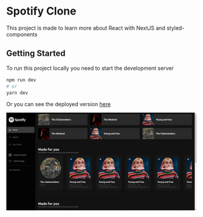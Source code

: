 # Spotify Clone
This project is made to learn more about React with NextJS and styled-components

## Getting Started

To run this project locally you need to start the development server

```bash
npm run dev
# or
yarn dev
```

Or you can see the deployed version [here](https://spotifyclone.rafaelfarias.tech)

<img src="./.github/application-preview.png">